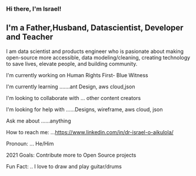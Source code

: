 ### Hi there, I'm Israel!

## I'm a Father,Husband, Datascientist, Developer and Teacher
I am data scientist and products engineer who is pasionate about making open-source more accessible, data modeling/cleaning, creating technology to save lives, elevate people, and building community.

I'm currently working on  Human Rights First- Blue Witness

I'm currently learning .......ant Design, aws cloud,json

I'm looking to collaborate with ... other content creators

I'm looking for help with ......Designs, wireframe, aws cloud, json

Ask me about ......anything

How to reach me: ...https://www.linkedin.com/in/dr-israel-o-aikulola/

Pronoun: ... He/Him

2021 Goals: Contribute more to Open Source projects


Fun Fact: .. I love to draw and play guitar/drums






